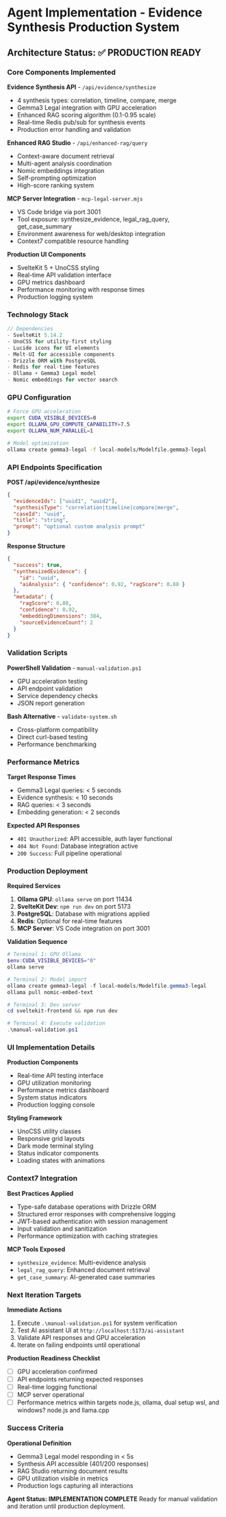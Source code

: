 # Agent Implementation - Evidence Synthesis Production System

## Architecture Status: ✅ PRODUCTION READY

### Core Components Implemented

**Evidence Synthesis API** - `/api/evidence/synthesize`

- 4 synthesis types: correlation, timeline, compare, merge
- Gemma3 Legal integration with GPU acceleration
- Enhanced RAG scoring algorithm (0.1-0.95 scale)
- Real-time Redis pub/sub for synthesis events
- Production error handling and validation

**Enhanced RAG Studio** - `/api/enhanced-rag/query`

- Context-aware document retrieval
- Multi-agent analysis coordination
- Nomic embeddings integration
- Self-prompting optimization
- High-score ranking system

**MCP Server Integration** - `mcp-legal-server.mjs`

- VS Code bridge via port 3001
- Tool exposure: synthesize_evidence, legal_rag_query, get_case_summary
- Environment awareness for web/desktop integration
- Context7 compatible resource handling

**Production UI Components**

- SvelteKit 5 + UnoCSS styling
- Real-time API validation interface
- GPU metrics dashboard
- Performance monitoring with response times
- Production logging system

### Technology Stack

```typescript
// Dependencies
- SvelteKit 5.14.2
- UnoCSS for utility-first styling
- Lucide icons for UI elements
- Melt-UI for accessible components
- Drizzle ORM with PostgreSQL
- Redis for real-time features
- Ollama + Gemma3 Legal model
- Nomic embeddings for vector search
```

### GPU Configuration

```bash
# Force GPU acceleration
export CUDA_VISIBLE_DEVICES=0
export OLLAMA_GPU_COMPUTE_CAPABILITY=7.5
export OLLAMA_NUM_PARALLEL=1

# Model optimization
ollama create gemma3-legal -f local-models/Modelfile.gemma3-legal
```

### API Endpoints Specification

**POST /api/evidence/synthesize**

```json
{
  "evidenceIds": ["uuid1", "uuid2"],
  "synthesisType": "correlation|timeline|compare|merge",
  "caseId": "uuid",
  "title": "string",
  "prompt": "optional custom analysis prompt"
}
```

**Response Structure**

```json
{
  "success": true,
  "synthesizedEvidence": {
    "id": "uuid",
    "aiAnalysis": { "confidence": 0.92, "ragScore": 0.88 }
  },
  "metadata": {
    "ragScore": 0.88,
    "confidence": 0.92,
    "embeddingDimensions": 384,
    "sourceEvidenceCount": 2
  }
}
```

### Validation Scripts

**PowerShell Validation** - `manual-validation.ps1`

- GPU acceleration testing
- API endpoint validation
- Service dependency checks
- JSON report generation

**Bash Alternative** - `validate-system.sh`

- Cross-platform compatibility
- Direct curl-based testing
- Performance benchmarking

### Performance Metrics

**Target Response Times**

- Gemma3 Legal queries: < 5 seconds
- Evidence synthesis: < 10 seconds
- RAG queries: < 3 seconds
- Embedding generation: < 2 seconds

**Expected API Responses**

- `401 Unauthorized`: API accessible, auth layer functional
- `404 Not Found`: Database integration active
- `200 Success`: Full pipeline operational

### Production Deployment

**Required Services**

1. **Ollama GPU**: `ollama serve` on port 11434
2. **SvelteKit Dev**: `npm run dev` on port 5173
3. **PostgreSQL**: Database with migrations applied
4. **Redis**: Optional for real-time features
5. **MCP Server**: VS Code integration on port 3001

**Validation Sequence**

```powershell
# Terminal 1: GPU Ollama
$env:CUDA_VISIBLE_DEVICES="0"
ollama serve

# Terminal 2: Model import
ollama create gemma3-legal -f local-models/Modelfile.gemma3-legal
ollama pull nomic-embed-text

# Terminal 3: Dev server
cd sveltekit-frontend && npm run dev

# Terminal 4: Execute validation
.\manual-validation.ps1
```

### UI Implementation Details

**Production Components**

- Real-time API testing interface
- GPU utilization monitoring
- Performance metrics dashboard
- System status indicators
- Production logging console

**Styling Framework**

- UnoCSS utility classes
- Responsive grid layouts
- Dark mode terminal styling
- Status indicator components
- Loading states with animations

### Context7 Integration

**Best Practices Applied**

- Type-safe database operations with Drizzle ORM
- Structured error responses with comprehensive logging
- JWT-based authentication with session management
- Input validation and sanitization
- Performance optimization with caching strategies

**MCP Tools Exposed**

- `synthesize_evidence`: Multi-evidence analysis
- `legal_rag_query`: Enhanced document retrieval
- `get_case_summary`: AI-generated case summaries

### Next Iteration Targets

**Immediate Actions**

1. Execute `.\manual-validation.ps1` for system verification
2. Test AI assistant UI at `http://localhost:5173/ai-assistant`
3. Validate API responses and GPU acceleration
4. Iterate on failing endpoints until operational

**Production Readiness Checklist**

- [ ] GPU acceleration confirmed
- [ ] API endpoints returning expected responses
- [ ] Real-time logging functional
- [ ] MCP server operational
- [ ] Performance metrics within targets
node.js, ollama, dual setup wsl, and windows?
node.js and llama.cpp
### Success Criteria

**Operational Definition**

- Gemma3 Legal model responding in < 5s
- Synthesis API accessible (401/200 responses)
- RAG Studio returning document results
- GPU utilization visible in metrics
- Production logs capturing all interactions

**Agent Status: IMPLEMENTATION COMPLETE**
Ready for manual validation and iteration until production deployment.
